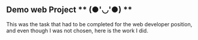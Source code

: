 ## Demo web Project ** (●'◡'●) **
 This was the task that had to be completed for the web developer position, and even though I was not chosen, here is the work I did. 

